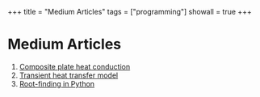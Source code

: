 +++
title   = "Medium Articles"
tags    = ["programming"]
showall = true
+++

# Medium Articles

1. [Composite plate heat conduction](01-Composite-Conduction)
1. [Transient heat transfer model](02-Part-Radiation-Heating)
1. [Root-finding in Python](04-Rootfinding-in-Python)
<!-- 1. [Function Approximation](03-Function-Approximation) -->
